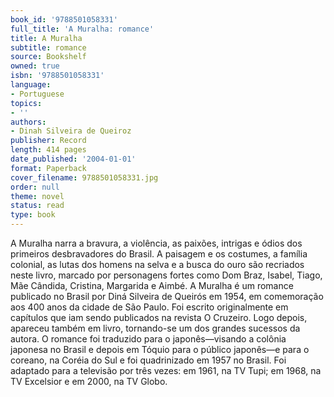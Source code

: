 ```yaml
---
book_id: '9788501058331'
full_title: 'A Muralha: romance'
title: A Muralha
subtitle: romance
source: Bookshelf
owned: true
isbn: '9788501058331'
language:
- Portuguese
topics:
- ''
authors:
- Dinah Silveira de Queiroz
publisher: Record
length: 414 pages
date_published: '2004-01-01'
format: Paperback
cover_filename: 9788501058331.jpg
order: null
theme: novel
status: read
type: book
---
```

A Muralha narra a bravura, a violência, as paixões, intrigas e ódios dos primeiros desbravadores do Brasil. A paisagem e os costumes, a família colonial, as lutas dos homens na selva e a busca do ouro são recriados neste livro, marcado por personagens fortes como Dom Braz, Isabel, Tiago, Mãe Cândida, Cristina, Margarida e Aimbé.
A Muralha é um romance publicado no Brasil por Diná Silveira de Queirós em 1954, em comemoração aos 400 anos da cidade de São Paulo. Foi escrito originalmente em capítulos que iam sendo publicados na revista O Cruzeiro. Logo depois, apareceu também em livro, tornando-se um dos grandes sucessos da autora. O romance foi traduzido para o japonês—visando a colônia japonesa no Brasil e depois em Tóquio para o público japonês—e para o coreano, na Coréia do Sul e foi quadrinizado em 1957 no Brasil. Foi adaptado para a televisão por três vezes: em 1961, na TV Tupi; em 1968, na TV Excelsior e em 2000, na TV Globo.
